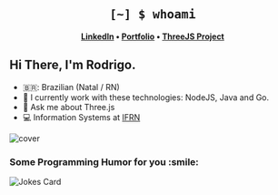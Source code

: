 <h2 align="center" style="font-family: Consolas, monospace;">
    [~] $ whoami
</h2>

<p align="center">
   <strong>
         <a href="https://www.linkedin.com/in/rodrigocoutinhodev/">Linkedln</a>
          •
         <a href="https://rodrigo-dev.vercel.app/">Portfolio</a>
         •
         <a href="https://game-development-3d.vercel.app">ThreeJS Project</a>
   </strong>
</p>

## Hi There, I'm Rodrigo.

- 🇧🇷: Brazilian (Natal / RN)
- 🔭 I currently work with these technologies: NodeJS, Java and Go.
- 💬 Ask me about Three.js
- 💻 Information Systems at [IFRN](https://portal.ifrn.edu.br/)

<img src="https://user-images.githubusercontent.com/74038190/212284158-e840e285-664b-44d7-b79b-e264b5e54825.gif" alt="cover" />

<h3> Some Programming Humor for you :smile: </h3> 

![Jokes Card](https://readme-jokes.vercel.app/api?theme=nightowl)

